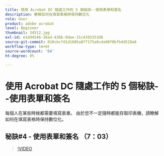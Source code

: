 ```yaml
---
title: 使用 Acrobat DC 隨處工作的 5 個秘訣--使用表單和簽名
description: 瞭解如何在填寫表格時保持數位化
role: User
product: adobe acrobat
level: Beginner
thumbnail: 34512.jpg
exl-id: e1dd4546-10ad-438b-9dae-31c4393353d8
source-git-commit: 018cbcfd1d1605a8ff175a0cda98f0bfb4d528a8
workflow-type: tm+mt
source-wordcount: '64'
ht-degree: 0%

---
```


# 使用 Acrobat DC 隨處工作的 5 個秘訣--使用表單和簽名

每個人在某些時候都需要填寫表單。 由於您不一定隨時都能存取印表機，請瞭解如何在填寫表格時保持數位化。

## 秘訣#4 - 使用表單和簽名 （7：03）

>[!VIDEO](https://video.tv.adobe.com/v/34512)
